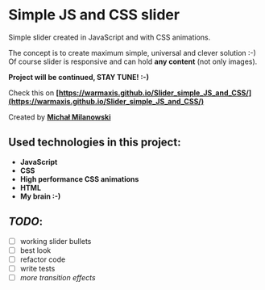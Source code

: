 # Simple JS and CSS slider

Simple slider created in JavaScript and with CSS animations.

The concept is to create maximum simple, universal and clever solution :-)  
Of course slider is responsive and can hold __any content__ (not only images).

__Project will be continued, STAY TUNE! :-)__

Check this on __[https://warmaxis.github.io/Slider_simple_JS_and_CSS/](https://warmaxis.github.io/Slider_simple_JS_and_CSS/)__

Created by __[Michał Milanowski](https://www.linkedin.com/in/michalmilanowski/)__

## Used technologies in this project:

* __JavaScript__
* __CSS__
* __High performance CSS animations__
* __HTML__
* __My brain :-)__

## _TODO_:

* [ ] working slider bullets
* [ ] best look
* [ ] refactor code
* [ ] write tests
* [ ] _more transition effects_
